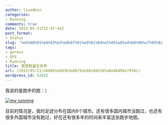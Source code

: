 ```yaml
---
author: liuadmin
categories:
- Running
comments: true
date: 2013-05-21T15:47:44Z
post_format:
- Status
slug: '%e6%88%91%e6%83%b3%e8%b7%91%e9%81%8d%e5%85%a8%e4%b8%96%e7%95%8c'
tags:
- garmin
- GPS
- Running
title: 我想跑遍全世界
url: /2013/05/21/e68891e683b3e8b791e9818de585a8e4b896e7958c/
wordpress_id: 52422
---
```


我说的是跑步的跑：）


_[![my running ](http://7bv9gn.com1.z0.glb.clouddn.com/wp-content/uploads/2013/05/Safari.jpg)](http://7bv9gn.com1.z0.glb.clouddn.com/wp-content/uploads/2013/05/Safari.jpg)_




目前的情况是，我的足迹分布在国内6个城市。还有很多国内城市没跑过，也还有很多外国城市没有跑过，好在还有很多年的时间来丰富这张跑步地图。
